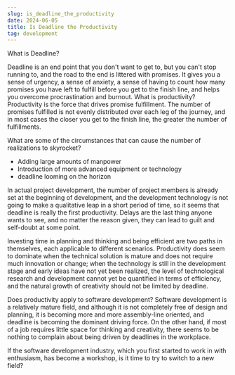 ```yaml
---
slug: is_deadline_the_productivity
date: 2024-06-05
title: Is Deadline the Productivity
tag: development
---
```


What is Deadline?

Deadline is an end point that you don't want to get to, but you can't stop running to, and the road to the end is littered with promises. It gives you a sense of urgency, a sense of anxiety, a sense of having to count how many promises you have left to fulfill before you get to the finish line, and helps you overcome procrastination and burnout. What is productivity? Productivity is the force that drives promise fulfillment. The number of promises fulfilled is not evenly distributed over each leg of the journey, and in most cases the closer you get to the finish line, the greater the number of fulfillments.

What are some of the circumstances that can cause the number of realizations to skyrocket?

-   Adding large amounts of manpower
-   Introduction of more advanced equipment or technology
-   deadline looming on the horizon

In actual project development, the number of project members is already set at the beginning of development, and the development technology is not going to make a qualitative leap in a short period of time, so it seems that deadline is really the first productivity. Delays are the last thing anyone wants to see, and no matter the reason given, they can lead to guilt and self-doubt at some point.

Investing time in planning and thinking and being efficient are two paths in themselves, each applicable to different scenarios. Productivity does seem to dominate when the technical solution is mature and does not require much innovation or change; when the technology is still in the development stage and early ideas have not yet been realized, the level of technological research and development cannot yet be quantified in terms of efficiency, and the natural growth of creativity should not be limited by deadline.

Does productivity apply to software development? Software development is a relatively mature field, and although it is not completely free of design and planning, it is becoming more and more assembly-line oriented, and deadline is becoming the dominant driving force. On the other hand, if most of a job requires little space for thinking and creativity, there seems to be nothing to complain about being driven by deadlines in the workplace.

If the software development industry, which you first started to work in with enthusiasm, has become a workshop, is it time to try to switch to a new field?
